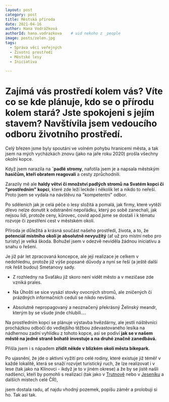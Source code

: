 ```yaml
---
layout: post
category: post
title: Městská příroda   
date: 2021-04-16
author: Hana Vodrážková
authorId: hana.vodrazkova    # uid nekoho z _people
image: posts/zelen.jpg
tags:
  - Správa věcí veřejných
  - Životní prostředí
  - Městské lesy
  - Iniciativa
  
---
```


# Zajímá vás prostředí kolem vás? Víte co se kde plánuje, kdo se o přírodu kolem stará? Jste spokojeni s jejím stavem? Navštívila jsem vedoucího odboru životního prostředí.


Celý březen jsme byly spoutáni ve volném pohybu hranicemi města, a tak jsem na mých vycházkách znovu (jako na jaře roku 2020) prošla všechny okolní kopce.

Když jsem narazila na ˇ**padlé stromy**, nafotila jsem je a napsala městským **hasičům, kteří obratem reagovali** a cesty zprůchodnili.

Zarazily mě ale **haldy větví či množství padlých stromů na Svatém kopci či "prostředním" kopci**, které zde leží leckde i několik let a nikdo to neřeší.
Proto jsem se vydala na návštěvu na "kompetentní" odbor.

Po sděleních jak je celá péče o lesy složitá a pomalá, jak firmy, které vytěží dřevo nelze donutit k odstranění nepořádku, který po sobě zanechali, jak nejsou lidi, 
protože ceny, kůrovec, covid apod.jsme se dostali i k tématu rozvoje či zpestření cest v městském okolí.

Příroda je důležitá a krásná součást našeho prostředí, života, a to, že **potenciál místního okolí je absolutně nevyužitý** (ať už pro místní nebo pro turisty) je velká škoda.
Bohužel jsem v odezvě neviděla žádnou iniciativu a snahu o řešení.

Je již pár let zpracovaná koncepce, ale její realizace je celkem v nedohlednu, protože již výše popsané důvody a nyní se řeší (a ještě další rok řešit budou) Smetanovy sady.

* Z rozhledny na Svaťáku již skoro není vidět město a v mezičase zde vzniká prales. 

* Na Úhošti se sice vysází stovky ovocných stromů, ale zničených či prázdných informačních cedulí se nikdo nevšímá.

* Absolutně nepropagovaný a neoznačený překrásný Želinský meandr, kterým by se všude jinde chlubili.... 

Na prostředním kopci se plánuje výstavba hvězdárny, ale jestli náštěvníci procházkou odbočí do vedlejšího těžbou zdevastovaného lesíka na nádhernou zadní vyhlídku z tohoto kopce, asi se podiví **jak se v našem městě na jedné straně bohatě investuje a na druhé značně zanedbává.**

Přišla jsem i s nápadem **zřídit někde v blízkém okolí města bikepark.** 

Po ujasnění, že jde o aktivní vyžití pro celé rodiny, které existuje již téměř v každé lokalitě, která se snaží rozvíjet turistický ruch, že lze realizovat i v lese (tak jako na Klínovci - ikdyž je to v jiném okrese) a že by se jistě našli nadšenci, kteří by pomohli s realizací (tak jako v [Trutnově](http://trutnovtrails.cz/) nebo v [Jeseníku](https://www.jesenik.org/cz/volny-cas-v-jeseniku/92-lipovske-stezky.html) a dalších místech celé ČR), 

jsem dostala radu, ať najdu vhodný pozemek, popíšu záměr a prolobuji si ho. 
Tak asi tak.

 

